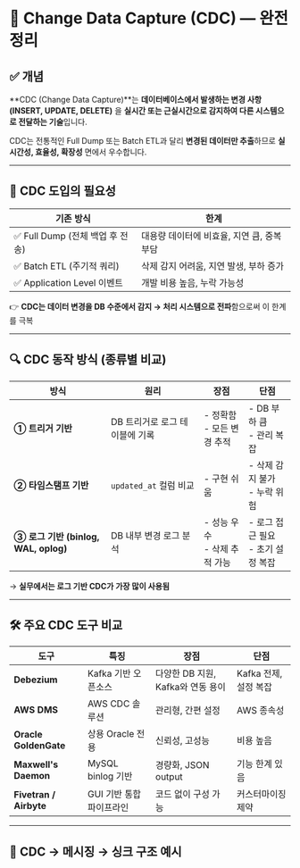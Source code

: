 # 📌 Change Data Capture (CDC) — 완전 정리

## ✅ 개념

**CDC (Change Data Capture)**는 **데이터베이스에서 발생하는 변경 사항 (INSERT, UPDATE, DELETE)** 을 **실시간 또는 근실시간으로 감지하여 다른 시스템으로 전달하는 기술**입니다.

CDC는 전통적인 Full Dump 또는 Batch ETL과 달리 **변경된 데이터만 추출**하므로 **실시간성, 효율성, 확장성** 면에서 우수합니다.

---

## 🧩 CDC 도입의 필요성

| 기존 방식 | 한계 |
|-----------|------|
| ✅ Full Dump (전체 백업 후 전송) | 대용량 데이터에 비효율, 지연 큼, 중복 부담 |
| ✅ Batch ETL (주기적 쿼리) | 삭제 감지 어려움, 지연 발생, 부하 증가 |
| ✅ Application Level 이벤트 | 개발 비용 높음, 누락 가능성 |

👉 **CDC는 데이터 변경을 DB 수준에서 감지 → 처리 시스템으로 전파**함으로써 이 한계를 극복

---

## 🔍 CDC 동작 방식 (종류별 비교)

| 방식 | 원리 | 장점 | 단점 |
|------|------|------|------|
| **① 트리거 기반** | DB 트리거로 로그 테이블에 기록 | - 정확함<br>- 모든 변경 추적 | - DB 부하 큼<br>- 관리 복잡 |
| **② 타임스탬프 기반** | `updated_at` 컬럼 비교 | - 구현 쉬움 | - 삭제 감지 불가<br>- 누락 위험 |
| **③ 로그 기반 (binlog, WAL, oplog)** | DB 내부 변경 로그 분석 | - 성능 우수<br>- 삭제 추적 가능 | - 로그 접근 필요<br>- 초기 설정 복잡 |

→ **실무에서는 로그 기반 CDC가 가장 많이 사용됨**

---

## 🛠 주요 CDC 도구 비교

| 도구 | 특징 | 장점 | 단점 |
|------|------|------|------|
| **Debezium** | Kafka 기반 오픈소스 | 다양한 DB 지원, Kafka와 연동 용이 | Kafka 전제, 설정 복잡 |
| **AWS DMS** | AWS CDC 솔루션 | 관리형, 간편 설정 | AWS 종속성 |
| **Oracle GoldenGate** | 상용 Oracle 전용 | 신뢰성, 고성능 | 비용 높음 |
| **Maxwell's Daemon** | MySQL binlog 기반 | 경량화, JSON output | 기능 한계 있음 |
| **Fivetran / Airbyte** | GUI 기반 통합 파이프라인 | 코드 없이 구성 가능 | 커스터마이징 제약 |

---

## 🔄 CDC → 메시징 → 싱크 구조 예시

